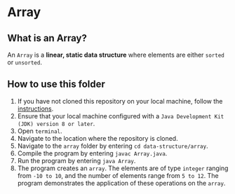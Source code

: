 # Array

## What is an Array?
An `Array` is a **linear, static data structure** where elements are either `sorted` or `unsorted`.

## How to use this folder
1. If you have not cloned this repository on your local machine, follow the [instructions](https://github.com/shumarb/learning#how-to-use-this-repository).
2. Ensure that your local machine configured with a `Java Development Kit (JDK) version 8 or later`.
3. Open `terminal`.
4. Navigate to the location where the repository is cloned.
5. Navigate to the `array` folder by entering `cd data-structure/array`.
6. Compile the program by entering `javac Array.java`.
7. Run the program by entering `java Array`.
8. The program creates an `array`. The elements are of type `integer` ranging from `-10 to 10`, and the number of elements range from `5 to 12`. The program demonstrates the application of these operations on the `array`.
